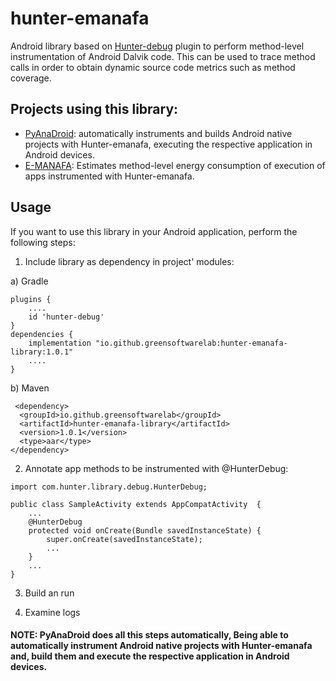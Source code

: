 # hunter-emanafa

Android library based on [Hunter-debug](https://github.com/Leaking/Hunter/blob/master/README_hunter_debug.md) plugin to perform method-level instrumentation of Android Dalvik code. This can be used to trace method calls in order to obtain dynamic source code metrics such as method coverage.

## Projects using this library:
- [PyAnaDroid](https://github.com/greensoftwarelab/PyAnaDroid): automatically instruments and builds Android native projects with Hunter-emanafa, executing the respective application in Android devices.
- [E-MANAFA](https://github.com/greensoftwarelab/E-MANAFA): Estimates method-level energy consumption of execution of apps instrumented with Hunter-emanafa.


## Usage

If you want to use this library in your Android application, perform the following steps:


1) Include library as dependency in project' modules:

 a) Gradle
```
plugins {
    ....
    id 'hunter-debug'
}
dependencies {
    implementation "io.github.greensoftwarelab:hunter-emanafa-library:1.0.1"
    ....
}
```
 b) Maven
```
 <dependency>
  <groupId>io.github.greensoftwarelab</groupId>
  <artifactId>hunter-emanafa-library</artifactId>
  <version>1.0.1</version>
  <type>aar</type>
</dependency>
```

2) Annotate app methods to be instrumented with @HunterDebug:

```
import com.hunter.library.debug.HunterDebug;

public class SampleActivity extends AppCompatActivity  {
    ...
    @HunterDebug
    protected void onCreate(Bundle savedInstanceState) {
        super.onCreate(savedInstanceState);
        ...
    }
    ...
}
```

3) Build an run

4) Examine logs

#### NOTE: PyAnaDroid does all this steps automatically, Being able to automatically instrument Android native projects with Hunter-emanafa and, build them and execute the respective application in Android devices.


### 
